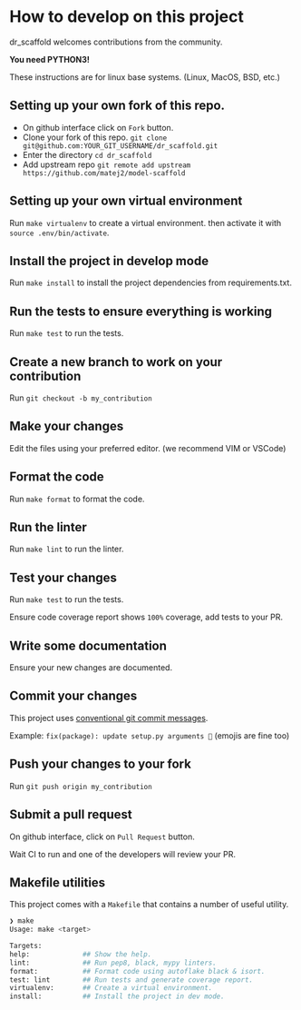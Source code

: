 # How to develop on this project

dr_scaffold welcomes contributions from the community.

**You need PYTHON3!**

These instructions are for linux base systems. (Linux, MacOS, BSD, etc.)

## Setting up your own fork of this repo.

- On github interface click on `Fork` button.
- Clone your fork of this repo. `git clone git@github.com:YOUR_GIT_USERNAME/dr_scaffold.git`
- Enter the directory `cd dr_scaffold`
- Add upstream repo `git remote add upstream https://github.com/matej2/model-scaffold`

## Setting up your own virtual environment

Run `make virtualenv` to create a virtual environment.
then activate it with `source .env/bin/activate`.

## Install the project in develop mode

Run `make install` to install the project dependencies from requirements.txt.

## Run the tests to ensure everything is working

Run `make test` to run the tests.

## Create a new branch to work on your contribution

Run `git checkout -b my_contribution`

## Make your changes

Edit the files using your preferred editor. (we recommend VIM or VSCode)

## Format the code

Run `make format` to format the code.

## Run the linter

Run `make lint` to run the linter.

## Test your changes

Run `make test` to run the tests.

Ensure code coverage report shows `100%` coverage, add tests to your PR.

## Write some documentation

Ensure your new changes are documented.

## Commit your changes

This project uses [conventional git commit messages](https://www.conventionalcommits.org/en/v1.0.0/).

Example: `fix(package): update setup.py arguments 🎉` (emojis are fine too)

## Push your changes to your fork

Run `git push origin my_contribution`

## Submit a pull request

On github interface, click on `Pull Request` button.

Wait CI to run and one of the developers will review your PR.

## Makefile utilities

This project comes with a `Makefile` that contains a number of useful utility.

```bash
❯ make
Usage: make <target>

Targets:
help:             ## Show the help.
lint:             ## Run pep8, black, mypy linters.
format:           ## Format code using autoflake black & isort.
test: lint        ## Run tests and generate coverage report.
virtualenv:       ## Create a virtual environment.
install:          ## Install the project in dev mode.
```
